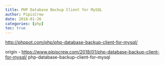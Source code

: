 ```yaml
---
title: PHP Database Backup Client for MySQL
author: PipisCrew
date: 2018-01-26
categories: [php]
toc: true
---
```


http://phppot.com/php/php-database-backup-client-for-mysql/

origin - https://www.pipiscrew.com/2018/01/php-database-backup-client-for-mysql/ php-database-backup-client-for-mysql